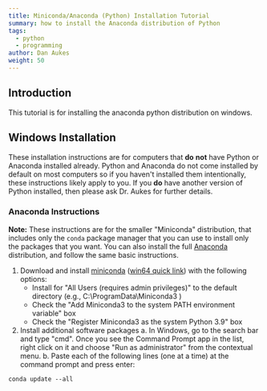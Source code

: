 ```yaml
---
title: Miniconda/Anaconda (Python) Installation Tutorial
summary: how to install the Anaconda distribution of Python 
tags: 
  - python
  - programming
author: Dan Aukes
weight: 50
---
```


## Introduction

This tutorial is for installing the anaconda python distribution on windows.

## Windows Installation

These installation instructions are for computers that **do** **not** have Python or Anaconda installed already. Python and Anaconda do not come installed by default on most computers so if you haven't installed them intentionally, these instructions likely apply to you. If you **do** have another version of Python installed, then please ask Dr. Aukes for further details.

### Anaconda Instructions

**Note:** These instructions are for the smaller "Miniconda" distribution, that includes only the ```conda``` package manager that you can use to install only the packages that you want.  You can also install the full [Anaconda](https://www.anaconda.com/products/individual#Downloads) distribution, and follow the same basic instructions.

1.  Download and install [miniconda](https://docs.conda.io/en/latest/miniconda.html) ([win64 quick link](https://repo.anaconda.com/miniconda/Miniconda3-latest-Windows-x86_64.exe)) with the following options:
    -   Install for "All Users (requires admin privileges)" to the default directory (e.g., C:\\ProgramData\\Miniconda3 )
    -   Check the "Add Miniconda3 to the system PATH environment variable" box
    -   Check the "Register Miniconda3 as the system Python 3.9" box
2.  Install additional software packages
    a.  In Windows, go to the search bar and type "cmd". Once you see the Command Prompt app in the list, right click on it and choose "Run as administrator" from the contextual menu.
    b.  Paste each of the following lines (one at a time) at the command prompt and press enter:

``` {.bash}
conda update --all
```

